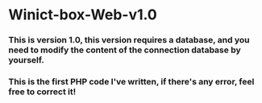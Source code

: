 # Winict-box-Web-v1.0
### This is version 1.0, this version requires a database, and you need to modify the content of the connection database by yourself.
### This is the first PHP code I've written, if there's any error, feel free to correct it!
